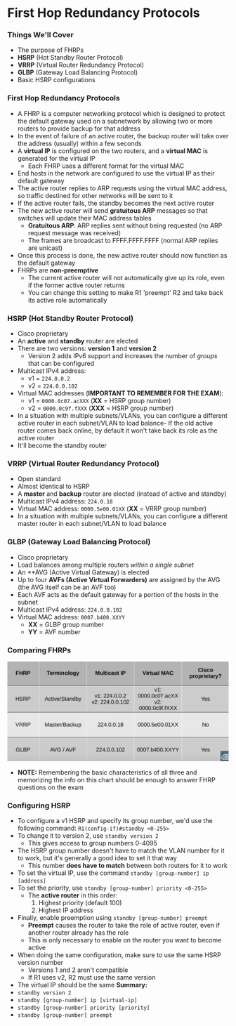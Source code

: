 # First Hop Redundancy Protocols
### Things We'll Cover
- The purpose of FHRPs
- **HSRP** (Hot Standby Router Protocol)
- **VRRP** (Virtual Router Redundancy Protocol)
- **GLBP** (Gateway Load Balancing Protocol)
- Basic HSRP configurations
### First Hop Redundancy Protocols
- A FHRP is a computer networking protocol which is designed to protect the default gateway used on a subnetwork by allowing two or more routers to provide backup for that address
- In the event of failure of an active router, the backup router will take over the address (usually) within a few seconds
- A **virtual IP** is configured on the two routers, and a **virtual MAC** is generated for the virtual IP
	- Each FHRP uses a different format for the virtual MAC
- End hosts in the network are configured to use the virtual IP as their default gateway
- The active router replies to ARP requests using the virtual MAC address, so traffic destined for other networks will be sent to it
- If the active router fails, the standby becomes the next active router
- The new active router will send **gratuitous ARP** messages so that switches will update their MAC address tables
	- **Gratuitous ARP**: ARP replies sent without being requested (no ARP request message was received)
	- The frames are broadcast to FFFF.FFFF.FFFF (normal ARP replies are unicast)
- Once this process is done, the new active router should now function as the default gateway
- FHRPs are **non-preemptive**
	- The current active router will not automatically give up its role, even if the former active router returns
	- You can change this setting to make R1 'preempt' R2 and take back its active role automatically
### HSRP (Hot Standby Router Protocol)
- Cisco proprietary
- An **active** and **standby** router are elected
- There are two versions: **version 1** and **version 2**
	- Version 2 adds IPv6 support and increases the number of *groups* that can be configured
- Multicast IPv4 address:
	- v1 = `224.0.0.2`
	- v2 = `224.0.0.102`
- Virtual MAC addresses (**IMPORTANT TO REMEMBER FOR THE EXAM**):
	- v1 = `0000.0c07.acXXX` (**XX** = HSRP group number)
	- v2 = `0000.0c9f.fXXX` (**XXX** = HSRP group number)
- In a situation with multiple subnets/VLANs, you can configure a different active router in each subnet/VLAN to load balance- If the old active router comes back online, by default it won't take back its role as the active router
- It'll become the standby router
### VRRP (Virtual Router Redundancy Protocol)
- Open standard
- Almost identical to HSRP
- A **master** and **backup** router are elected (instead of active and standby)
- Multicast IPv4 address: `224.0.18`
- Virtual MAC address: `0000.5e00.01XX` (**XX** = VRRP group number)
- In a situation with multiple subnets/VLANs, you can configure a different master router in each subnet/VLAN to load balance
### GLBP (Gateway Load Balancing Protocol)
- Cisco proprietary
- Load balances among multiple routers *within a single subnet*
- An **AVG (Active Virtual Gateway) is elected
- Up to four **AVFs (Active Virtual Forwarders)** are assigned by the AVG (the AVG itself can be an AVF too)
- Each AVF acts as the default gateway for a portion of the hosts in the subnet
- Multicast IPv4 address: `224.0.0.102`
- Virtual MAC address: `0007.b400.XXYY`
	- **XX** = GLBP group number
	- **YY** = AVF number
### Comparing FHRPs
![](attachments/9cfa5acf020000a40521785fad97f99c.png)
- **NOTE:** Remembering the basic characteristics of all three and memorizing the info on this chart should be enough to answer FHRP questions on the exam
### Configuring HSRP
 - To configure a v1 HSRP and specify its group number, we'd use the following command: `R1(config-if)#standby <0-255>`
 - To change it to version 2, use `standby version 2`
	 - This gives access to group numbers 0-4095
- The HSRP group number doesn't have to match the VLAN number for it to work, but it's generally a good idea to set it that way
	- This number **does have to match** between both routers for it to work
- To set the virtual IP, use the command `standby [group-number] ip [address]`
- To set the priority, use `standby [group-number] priority <0-255>`
	- The **active router** in this order:
		1. Highest priority (default 100)
		2. Highest IP address
- Finally, enable preemption using `standby [group-number] preempt`
	- **Preempt** causes the router to take the role of active router, even if another router already has the role
	- This is only necessary to enable on the router you want to become active
- When doing the same configuration, make sure to use the same HSRP version number
	- Versions 1 and 2 aren't compatible
	- If R1 uses v2, R2 must use the same version
- The virtual IP should be the same
**Summary:**
- `standby version 2`
- `standby [group-number] ip [virtual-ip]`
- `standby [group-number] priority [priority]`
- `standby [group-number] preempt`